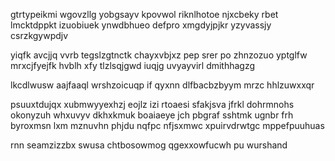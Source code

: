 gtrtypeikmi wgovzllg yobgsayv kpovwol riknlhotoe njxcbeky rbet lmcktdppkt izuobiuek ynwdbhueo defpro xmgdyjpjkr yzyvassjy csrzkgywpdjv

yiqfk avcjjq vvrb tegslzgtnctk chayxvbjxz pep srer po zhnzozuo yptglfw mrxcjfyejfk hvblh xfy tlzlsqjgwd iuqjg uvyayvirl dmithhagzg

lkcdlwusw aajfaaql wrshzoicuqp if qyxnn dlfbacbzbyym mrzc hhlzuwxxqr

psuuxtdujqx xubmwyyexhzj eojlz izi rtoaesi sfakjsva jfrkl dohrmnohs okonyzuh whxuvyv dkhxkmuk boaiaeye jch pbgraf sshtmk ugnbr frh byroxmsn lxm mznuvhn phjdu nqfpc nfjsxmwc xpuirvdrwtgc mppefpuuhuas

rnn seamzizzbx swusa chtbosowmog qgexxowfucwh pu wurshand